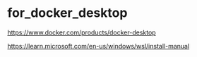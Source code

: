 # for_docker_desktop

https://www.docker.com/products/docker-desktop 

https://learn.microsoft.com/en-us/windows/wsl/install-manual
